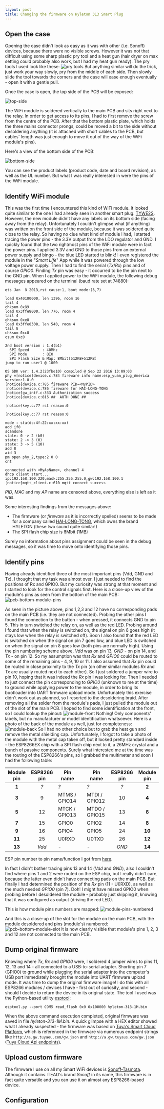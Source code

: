 ```yaml
---
layout: post
title: Changing the firmware on Hyleton 313 Smart Plug
---
```



## Open the case
Opening the case didn't look as easy as it was with other (i.e. Sonoff) devices, because there were no visible screws. However it was not that difficult using some sharp plastic pry tool and a heat gun (hair dryer on max setting could probably also work, but I had my heat gun ready). The pry tools I used look like these:
![pry tools](../images/hyleton-313/pry_tool.jpeg "pry tools") But anything similar will do the trick, just work your way slowly, pry from the middle of each side. Then slowly slide the tool towards the corners and the case will ease enough eventually - open it with a gentle pull. 

Once the case is open, the top side of the PCB will be exposed:

![top-side](../images/hyleton-313/pcb-top.jpg "PCB top side")

The WiFi module is soldered vertically to the main PCB and sits right next to the relay. In order to get access to its pins, I had to first remove the screw from the centre of the PCB. After that the bottom plastic plate, which holds the three mains connector prongs, could be moved a bit to the side without desoldering anything (it is attached with short cables to the PCB, but cables' length was just enough to move it out of the way of the WiFi module's pins).

Here's a view of the bottom side of the PCB:

![bottom-side](../images/hyleton-313/pcb-bottom.jpg "PCB bottom side")

You can see the product labels (product code, date and board revision), as well as the UL number. But what I was really interested in were the pins of the WiFi module.

## Identify WiFi module
This was the first time I encountered this kind of WiFi module. It looked quite similar to the one I had already seen in another smart plug: [TYWE2S](https://docs.tuya.com/en/hardware/WiFi-module/wifi-e2s-module.html). However, the new module didn't have any labels on its bottom side (facing away from the relay). Unfortunately I couldn't glimpse what (if anything) was written on the front side of the module, because it was soldered quite close to the relay. So having no clue what kind of module I had, I started tracing the power pins - the 3.3V output from the LDO regulator and GND. I quickly found that the two rightmost pins of the WiFi module were in fact the power pins. I applied 3.3V and GND to those pins from an external power supply and bingo - the blue LED started to blink! I even registered the module in the "*Smart Life*" App while it was powered through the low voltage power supply.
Then I had to find the serial (*Tx*/*Rx*) pins and of course *GPIO0*. Finding *Tx* pin was easy - it occurred to be the pin next to the GND pin. When I applied power to the WiFi module, the following debug messages appeared on the terminal (baud rate set at 74880):

```
ets Jan  8 2013,rst cause:1, boot mode:(3,7)

load 0x40100000, len 1396, room 16
tail 4
chksum 0x89
load 0x3ffe8000, len 776, room 4
tail 4
chksum 0xe8
load 0x3ffe8308, len 540, room 4
tail 8
chksum 0xc0
csum 0xc0

2nd boot version : 1.4(b1)
  SPI Speed      : 40MHz
  SPI Mode       : QIO
  SPI Flash Size & Map: 8Mbit(512KB+512KB)
jump to run user1 @ 1000

OS SDK ver: 1.4.2(23fbe10) compiled @ Sep 22 2016 13:09:03
phy v[notice]device.c:784 fireware info name:esp_yuan_plug_America version:1.0.0
[notice]device.c:785 fireware PID=<MyPID>
[notice]device.c:786 fireware for HAI-LONG-TONG
[notice]gw_intf.c:333 Authorization success
[notice]device.c:816 ##  AUTH DONE ##

[notice]key.c:77 rst reason:0

[notice]key.c:77 rst reason:0

mode : sta(dc:4f:22:xx:xx:xx)
add if0
scandone
state: 0 -> 2 (b0)
state: 2 -> 3 (0)
state: 3 -> 5 (10)
add 0
aid 3
pm open phy_2,type:2 0 0
cnt

connected with <MyApName>, channel 4
dhcp client start...
ip:192.168.100.220,mask:255.255.255.0,gw:192.168.100.1
[notice]mqtt_client.c:610 mqtt connect success

```

*PID*, *MAC* and my *AP* name are censored above, everything else is left as it was.

Some interesting findings from the messages above:

- The firmware (or *fireware* as it is incorrectly spelled) seems to be made for a company called [HAI-LONG-TONG](http://usb-wall-charger.sell.everychina.com/aboutus.html), which owns the brand HYLETON (these two sound quite similar!)
- The SPI flash chip size is 8Mbit (1MB)

Surely no information about pins assignment could be seen in the debug messages, so it was time to move onto identifying those pins.

## Identify pins
Having already identified three of the most important pins (Vdd, GND and Tx), I thought that my task was almost over. I just needed to find the positions of Rx and GPIO0. But my curiosity was strong at that moment and I started to look for the control signals first. Here is a close-up view of the module's pins as seen from the bottom of the main PCB:
![pcb-bottom-module-pins](../images/hyleton-313/pcb-bottom-module-pins.jpg "module pins")

As seen in the picture above, pins 1,2,3 and 12 have no corresponding pads on the main PCB (i.e. they are not connected). Probing the other pins I found the connection to the button - when pressed, it connects GND to pin 5. This in turn switched the relay on, as well as the red LED. Probing around I found that when the relay is switched on, the signal on pin 6 goes high (it stays low when the relay is switched off). Soon I also found that the red LED is switched on when the signal on pin 7 goes low, and blue LED is switched on when the signal on pin 8 goes low (both pins are normally high). Using the pin numbering scheme above, *Vdd* was on pin 13, *GND* - on pin 14, and *Tx* - on pin 12. So my assumption was that *Rx* and *GPIO0* could be routed to some of the remaining pins - 4, 9, 10 or 11. I also assumed that *Rx* pin could be routed in close proximity to the *Tx* pin (on other similar modules *Rx* and *Tx* are usually routed next to each other). So I just soldered a jumper wire to pin 10, hoping that it was indeed the *Rx* pin I was looking for. Then I needed to just connect the pin corresponding to *GPIO0* (unknown to me at the time) to ground while applying power to the module, in order to bring its bootloader into UART firmware upload mode. Unfortunately this exercise didn't work out as planned, so I resorted to the desoldering braid. After removing all the solder from the module's pads, I just pulled the module out of the slot of the main PCB. I hoped to find some identification at the front, so I could lookup the pinout:
![module-front](../images/hyleton-313/module-front.jpg "module front")
Nothing! Only components' labels, but no manufacturer or model identification whatsoever. Here is a photo of the back of the module as well, just for completeness:
![module-back](../images/hyleton-313/module-back.jpg "module back")
So I had no other choice but to grab the heat gun and remove the metal shielding cap. Unfortunately, I forgot to take a photo of the module with the metal cap taken off, but it looked pretty standard inside - the ESP8266EX chip with a SPI flash chip next to it, a 26MHz crystal and a bunch of passive components. Surely what interested me at the time was the routing of the ESP8266's pins, so I grabbed the multimeter and soon I had the following table:

|Module pin	|ESP8266 pin|Pin name		|| Pin name		|ESP8266 pin|Module pin|
|:---------:|:---------:|-------------|---|------------|:---------:|:--------:|
|**1**		|*?*		|*?*			||*?*			|*?*		|**2**		|
|**3**		|9			|MTMS / GPIO14	||MTDI / GPIO12	|10			|**4**		|
|**5**		|12			|MTCK / GPIO13	||MTDO / GPIO15	|13			|**6**		|
|**7**		|15			|GPIO0			||GPIO2			|14			|**8**		|
|**9**		|16			|GPIO4			||GPIO5			|24			|**10**		|
|**11**		|25			|U0RXD			||U0TXD			|26			|**12**		|
|**13**		|*Vdd*		|- 				||-				|*GND*		|**14**		|

ESP pin number to pin name/function I got from [here](https://github.com/esp8266/esp8266-wiki/wiki/Pin-definition).

In fact I didn't bother tracing pins 13 and 14 (*Vdd* and *GND*), also I couldn't find where pins 1 and 2 were routed on the ESP chip, but I really didn't care, because the latter even didn't have connecting pads on the main PCB. But finally I had determined the position of the *Rx* pin (11 - U0RXD), as well as the much needed *GPIO0* (pin 7). Doh! I might have missed GPIO0 when probing before I desoldered the module - probably just skipping it, knowing that it was configured as output (driving the red LED).

This is how module pins numbers are mapped:
![module-pins-numbered](../images/hyleton-313/module-pins-numbered.jpg "module pins")

And this is a close-up of the slot for the module on the main PCB, with the module desoldered and pins (module's) numbered:
![pcb-bottom-module-slot](../images/hyleton-313/pcb-bottom-module-slot.jpg "PCB module slot")
It is now clearly visible that module's pins 1, 2, 3 and 12 are not connected to the main PCB.

## Dump original firmware
Knowing where *Tx*, *Rx* and *GPIO0* were, I soldered 4 jumper wires to pins 11, 12, 13 and 14 - all connected to a USB-to-serial adapter. Shorting pin 7 (GPIO0) to ground while plugging the serial adapter into the computer's USB port immediately brought the module into UART firmware upload mode. It was time to dump the original firmware image! I do this with all ESP8266 modules / devices I have - first out of curiosity, and second - should I decide to return the device in its original state. The tool I used was the Python-based utility [esptool](https://github.com/espressif/esptool):

```
esptool.py --port COM5 read_flash 0x0 0x100000 hyleton-313-1M.bin
```

When the above command execution completed, original firmware was saved in file *hyleton-313-1M.bin*. A quick glimpse with a HEX editor showed what I already suspected - the firmware was based on [Tuya's Smart Cloud Platform](https://docs.tuya.com/en/cloudapi/index.html), which is referenced in the firmware via numerous endpoint strings like `http://a.gw.tuyaeu.com/gw.json` and `http://a.gw.tuyaus.com/gw.json` ([Tuya Cloud Api endpoints](https://docs.tuya.com/en/cloudapi/cloud_access.html#call-the-entry)).

## Upload custom firmware
The firmware I use on all my Smart WiFi devices is [Sonoff-Tasmota](https://github.com/arendst/Sonoff-Tasmota). Although it contains ITEAD's brand *Sonoff* in its name, this firmware is in fact quite versatile and you can use it on almost any ESP8266-based device.

## Configuration
